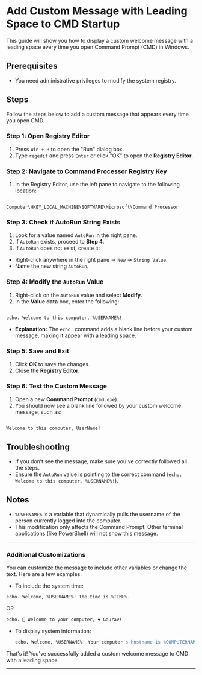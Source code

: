 # Add Custom Message with Leading Space to CMD Startup

This guide will show you how to display a custom welcome message with a leading space every time you open Command Prompt (CMD) in Windows.

## Prerequisites

- You need administrative privileges to modify the system registry.

## Steps

Follow the steps below to add a custom message that appears every time you open CMD.

### Step 1: Open Registry Editor

1. Press `Win + R` to open the "Run" dialog box.
2. Type `regedit` and press `Enter` or click "OK" to open the **Registry Editor**.

### Step 2: Navigate to Command Processor Registry Key

1. In the Registry Editor, use the left pane to navigate to the following location:
```

Computer\HKEY_LOCAL_MACHINE\SOFTWARE\Microsoft\Command Processor

```

### Step 3: Check if AutoRun String Exists

1. Look for a value named `AutoRun` in the right pane.
2. If `AutoRun` exists, proceed to **Step 4**.
3. If `AutoRun` does not exist, create it:
- Right-click anywhere in the right pane → `New` → `String Value`.
- Name the new string `AutoRun`.

### Step 4: Modify the `AutoRun` Value

1. Right-click on the `AutoRun` value and select **Modify**.
2. In the **Value data** box, enter the following:
```

echo. Welcome to this computer, %USERNAME%!

```
- **Explanation:** The `echo.` command adds a blank line before your custom message, making it appear with a leading space.

### Step 5: Save and Exit

1. Click **OK** to save the changes.
2. Close the **Registry Editor**.

### Step 6: Test the Custom Message

1. Open a new **Command Prompt** (`cmd.exe`).
2. You should now see a blank line followed by your custom welcome message, such as:
```

Welcome to this computer, UserName!

````

## Troubleshooting

- If you don’t see the message, make sure you've correctly followed all the steps.
- Ensure the `AutoRun` value is pointing to the correct command (`echo. Welcome to this computer, %USERNAME%!`).

## Notes

- `%USERNAME%` is a variable that dynamically pulls the username of the person currently logged into the computer.
- This modification only affects the Command Prompt. Other terminal applications (like PowerShell) will not show this message.

---

### Additional Customizations

You can customize the message to include other variables or change the text. Here are a few examples:
- To include the system time: 
```bash
echo. Welcome, %USERNAME%! The time is %TIME%.
````
OR
```bash
echo. 🎉 Welcome to your computer, ❤️ Gaurav!
```

* To display system information:

  ```bash
  echo. Welcome, %USERNAME%! Your computer's hostname is %COMPUTERNAME%.
  ```

That's it! You've successfully added a custom welcome message to CMD with a leading space.

---
